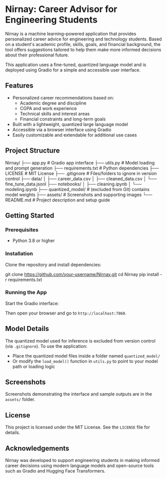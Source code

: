 # Nirnay: Career Advisor for Engineering Students

Nirnay is a machine learning–powered application that provides personalized career advice for engineering and technology students. Based on a student's academic profile, skills, goals, and financial background, the tool offers suggestions tailored to help them make more informed decisions about their professional future.

This application uses a fine-tuned, quantized language model and is deployed using Gradio for a simple and accessible user interface.

## Features

- Personalized career recommendations based on:
  - Academic degree and discipline
  - CGPA and work experience
  - Technical skills and interest areas
  - Financial constraints and long-term goals
- Built with a lightweight, quantized large language model
- Accessible via a browser interface using Gradio
- Easily customizable and extendable for additional use cases

## Project Structure

Nirnay/
├── app.py                 # Gradio app interface
├── utils.py               # Model loading and prompt generation
├── requirements.txt       # Python dependencies
├── LICENSE                # MIT License
├── .gitignore             # Files/folders to ignore in version control
├── data/
│   ├── career_data.csv
│   ├── cleaned_data.csv
│   └── fine_tune_data.jsonl
├── notebooks/
│   ├── cleaning.ipynb
│   └── modeling.ipynb
├── quantized_model/       # (excluded from Git) contains model weights
├── assets/                # Screenshots and supporting images 
└── README.md              # Project description and setup guide



## Getting Started

### Prerequisites

- Python 3.8 or higher

### Installation

Clone the repository and install dependencies:

git clone https://github.com/your-username/Nirnay.git
cd Nirnay
pip install -r requirements.txt


### Running the App

Start the Gradio interface:


Then open your browser and go to `http://localhost:7860`.

## Model Details

The quantized model used for inference is excluded from version control (via `.gitignore`). To use the application:

- Place the quantized model files inside a folder named `quantized_model/`
- Or modify the `load_model()` function in `utils.py` to point to your model path or loading logic

## Screenshots

Screenshots demonstrating the interface and sample outputs are in the `assets/` folder.


## License

This project is licensed under the MIT License. See the `LICENSE` file for details.

## Acknowledgements

Nirnay was developed to support engineering students in making informed career decisions using modern language models and open-source tools such as Gradio and Hugging Face Transformers.
